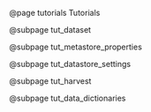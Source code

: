 @page tutorials Tutorials

@subpage tut_dataset

@subpage tut_metastore_properties

@subpage tut_datastore_settings

@subpage tut_harvest

@subpage tut_data_dictionaries